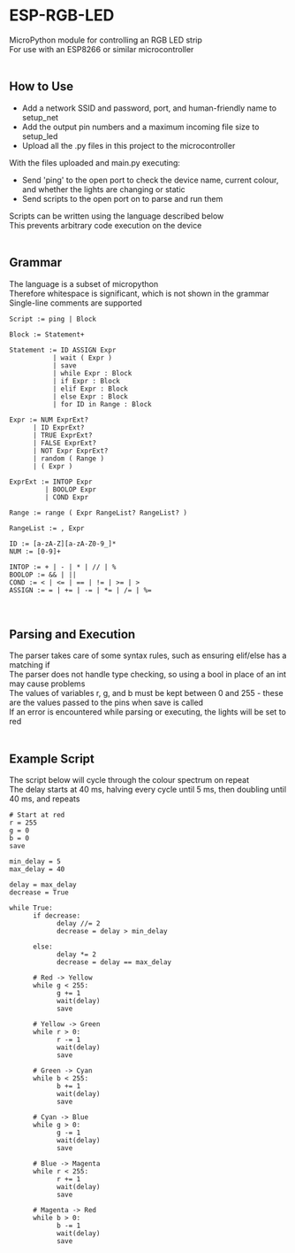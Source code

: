 # ESP-RGB-LED
MicroPython module for controlling an RGB LED strip <br>
For use with an ESP8266 or similar microcontroller <br>
<br>

## How to Use
- Add a network SSID and password, port, and human-friendly name to setup_net
- Add the output pin numbers and a maximum incoming file size to setup_led
- Upload all the .py files in this project to the microcontroller

With the files uploaded and main.py executing:
- Send 'ping' to the open port to check the device name, current colour, and whether the lights are changing or static
- Send scripts to the open port on to parse and run them

Scripts can be written using the language described below <br>
This prevents arbitrary code execution on the device <br>
<br>

## Grammar
The language is a subset of micropython <br>
Therefore whitespace is significant, which is not shown in the grammar <br>
Single-line comments are supported <br>

```
Script := ping | Block

Block := Statement+

Statement := ID ASSIGN Expr
           | wait ( Expr )
           | save
           | while Expr : Block
           | if Expr : Block
           | elif Expr : Block
           | else Expr : Block
           | for ID in Range : Block

Expr := NUM ExprExt?
      | ID ExprExt?
      | TRUE ExprExt?
      | FALSE ExprExt?
      | NOT Expr ExprExt?
      | random ( Range )
      | ( Expr )

ExprExt := INTOP Expr
         | BOOLOP Expr
         | COND Expr

Range := range ( Expr RangeList? RangeList? )

RangeList := , Expr

ID := [a-zA-Z][a-zA-Z0-9_]*
NUM := [0-9]+

INTOP := + | - | * | // | %
BOOLOP := && | ||
COND := < | <= | == | != | >= | > 
ASSIGN := = | += | -= | *= | /= | %=
```
<br>

## Parsing and Execution
The parser takes care of some syntax rules, such as ensuring elif/else has a matching if <br>
The parser does not handle type checking, so using a bool in place of an int may cause problems <br>
The values of variables r, g, and b must be kept between 0 and 255 - these are the values passed to the pins when save is called <br>
If an error is encountered while parsing or executing, the lights will be set to red <br>
<br>

## Example Script
The script below will cycle through the colour spectrum on repeat <br>
The delay starts at 40 ms, halving every cycle until 5 ms, then doubling until 40 ms, and repeats <br>

```
# Start at red
r = 255
g = 0
b = 0
save

min_delay = 5
max_delay = 40

delay = max_delay
decrease = True

while True:
      if decrease:
            delay //= 2
            decrease = delay > min_delay

      else:
            delay *= 2
            decrease = delay == max_delay

      # Red -> Yellow
      while g < 255:
            g += 1
            wait(delay)
            save

      # Yellow -> Green
      while r > 0:
            r -= 1
            wait(delay)
            save

      # Green -> Cyan
      while b < 255:
            b += 1
            wait(delay)
            save

      # Cyan -> Blue
      while g > 0:
            g -= 1
            wait(delay)
            save

      # Blue -> Magenta
      while r < 255:
            r += 1
            wait(delay)
            save

      # Magenta -> Red
      while b > 0:
            b -= 1
            wait(delay)
            save
```